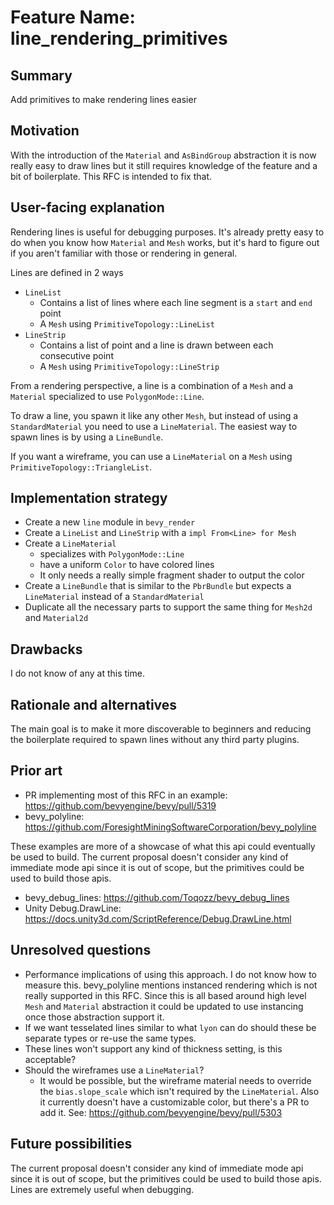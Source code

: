 # Feature Name: line_rendering_primitives

## Summary

Add primitives to make rendering lines easier

## Motivation

With the introduction of the `Material` and `AsBindGroup` abstraction it is now really easy to draw lines but it still requires knowledge of the feature and a bit of boilerplate. This RFC is intended to fix that.

## User-facing explanation

Rendering lines is useful for debugging purposes. It's already pretty easy to do when you know how `Material` and `Mesh` works, but it's hard to figure out if you aren't familiar with those or rendering in general.

Lines are defined in 2 ways

- `LineList`
  - Contains a list of lines where each line segment is a `start` and `end` point
  - A `Mesh` using `PrimitiveTopology::LineList`
- `LineStrip`
  - Contains a list of point and a line is drawn between each consecutive point
  - A `Mesh` using `PrimitiveTopology::LineStrip`

From a rendering perspective, a line is a combination of a `Mesh` and a `Material` specialized to use `PolygonMode::Line`.

To draw a line, you spawn it like any other `Mesh`, but instead of using a `StandardMaterial` you need to use a `LineMaterial`. The easiest way to spawn lines is by using a `LineBundle`.

If you want a wireframe, you can use a `LineMaterial` on a `Mesh` using `PrimitiveTopology::TriangleList`.

## Implementation strategy

- Create a new `line` module in `bevy_render`
- Create a `LineList` and `LineStrip` with a `impl From<Line> for Mesh`
- Create a `LineMaterial`
  - specializes with `PolygonMode::Line`
  - have a uniform `Color` to have colored lines
  - It only needs a really simple fragment shader to output the color
- Create a `LineBundle` that is similar to the `PbrBundle` but expects a `LineMaterial` instead of a `StandardMaterial`
- Duplicate all the necessary parts to support the same thing for `Mesh2d` and `Material2d`

## Drawbacks

I do not know of any at this time.

## Rationale and alternatives

The main goal is to make it more discoverable to beginners and reducing the boilerplate required to spawn lines without any third party plugins.

## Prior art

- PR implementing most of this RFC in an example: <https://github.com/bevyengine/bevy/pull/5319>
- bevy_polyline: <https://github.com/ForesightMiningSoftwareCorporation/bevy_polyline>

These examples are more of a showcase of what this api could eventually be used to build. The current proposal doesn't consider any kind of immediate mode api since it is out of scope, but the primitives could be used to build those apis.

- bevy_debug_lines: <https://github.com/Toqozz/bevy_debug_lines>
- Unity Debug.DrawLine: <https://docs.unity3d.com/ScriptReference/Debug.DrawLine.html>

## Unresolved questions

- Performance implications of using this approach. I do not know how to measure this. bevy_polyline mentions instanced rendering which is not really supported in this RFC. Since this is all based around high level `Mesh` and `Material` abstraction it could be updated to use instancing once those abstraction support it.
- If we want tesselated lines similar to what `lyon` can do should these be separate types or re-use the same types.
- These lines won't support any kind of thickness setting, is this acceptable?
- Should the wireframes use a `LineMaterial`?
  - It would be possible, but the wireframe material needs to override the `bias.slope_scale` which isn't required by the `LineMaterial`. Also it currently doesn't have a customizable color, but there's a PR to add it. See: <https://github.com/bevyengine/bevy/pull/5303>

## Future possibilities

The current proposal doesn't consider any kind of immediate mode api since it is out of scope, but the primitives could be used to build those apis. Lines are extremely useful when debugging.
